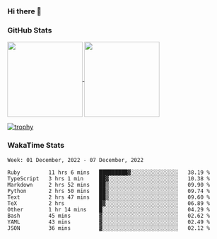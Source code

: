 ### Hi there 👋

### GitHub Stats

<a href="https://github.com/anuraghazra/github-readme-stats">
  <img align="center" height="170px" src="https://github-readme-stats.vercel.app/api/top-langs/?username=tksfjt1024&layout=compact&count_private=true&show_icons=true&show_icons=true&theme=graywhite" />
</a>
<a href="https://github.com/anuraghazra/github-readme-stats">
  <img align="center" height="170px" src="https://github-readme-stats.vercel.app/api?username=tksfjt1024&count_private=true&show_icons=true&show_icons=true&theme=graywhite" />
</a>

[![trophy](https://github-profile-trophy.vercel.app/?username=tksfjt1024)](https://github.com/ryo-ma/github-profile-trophy)

### WakaTime Stats

<!--START_SECTION:waka-->
```text
Week: 01 December, 2022 - 07 December, 2022

Ruby         11 hrs 6 mins   █████████▓░░░░░░░░░░░░░░░   38.19 % 
TypeScript   3 hrs 1 min     ██▓░░░░░░░░░░░░░░░░░░░░░░   10.38 % 
Markdown     2 hrs 52 mins   ██▒░░░░░░░░░░░░░░░░░░░░░░   09.90 % 
Python       2 hrs 50 mins   ██▒░░░░░░░░░░░░░░░░░░░░░░   09.74 % 
Text         2 hrs 47 mins   ██▒░░░░░░░░░░░░░░░░░░░░░░   09.60 % 
TeX          2 hrs           █▓░░░░░░░░░░░░░░░░░░░░░░░   06.89 % 
Other        1 hr 14 mins    █░░░░░░░░░░░░░░░░░░░░░░░░   04.29 % 
Bash         45 mins         ▓░░░░░░░░░░░░░░░░░░░░░░░░   02.62 % 
YAML         43 mins         ▓░░░░░░░░░░░░░░░░░░░░░░░░   02.49 % 
JSON         36 mins         ▓░░░░░░░░░░░░░░░░░░░░░░░░   02.12 % 
```
<!--END_SECTION:waka-->
